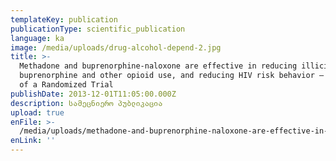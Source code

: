 ```yaml
---
templateKey: publication
publicationType: scientific_publication
language: ka
image: /media/uploads/drug-alcohol-depend-2.jpg
title: >-
  Methadone and buprenorphine-naloxone are effective in reducing illicit
  buprenorphine and other opioid use, and reducing HIV risk behavior – Outcomes
  of a Randomized Trial
publishDate: 2013-12-01T11:05:00.000Z
description: სამეცნიერო პუბლიკაცია
upload: true
enFile: >-
  /media/uploads/methadone-and-buprenorphine-naloxone-are-effective-in-reducing-illicit-buprenorphine-and-other-opioid-use-and-reducing-hiv-risk-behavior-outcomes-of-a-randomized-trial.pdf
enLink: ''
---
```


